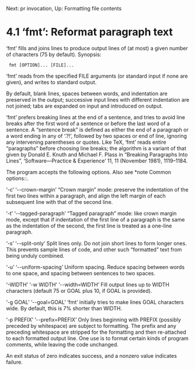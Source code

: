 Next: pr invocation,  Up: Formatting file contents

4.1 ‘fmt’: Reformat paragraph text
==================================

‘fmt’ fills and joins lines to produce output lines of (at most) a given
number of characters (75 by default).  Synopsis:

     fmt [OPTION]... [FILE]...

   ‘fmt’ reads from the specified FILE arguments (or standard input if
none are given), and writes to standard output.

   By default, blank lines, spaces between words, and indentation are
preserved in the output; successive input lines with different
indentation are not joined; tabs are expanded on input and introduced on
output.

   ‘fmt’ prefers breaking lines at the end of a sentence, and tries to
avoid line breaks after the first word of a sentence or before the last
word of a sentence.  A “sentence break” is defined as either the end of
a paragraph or a word ending in any of ‘.?!’, followed by two spaces or
end of line, ignoring any intervening parentheses or quotes.  Like TeX,
‘fmt’ reads entire “paragraphs” before choosing line breaks; the
algorithm is a variant of that given by Donald E. Knuth and Michael F.
Plass in “Breaking Paragraphs Into Lines”, ‘Software—Practice &
Experience’ 11, 11 (November 1981), 1119–1184.

   The program accepts the following options.  Also see *note Common
options::.

‘-c’
‘--crown-margin’
     “Crown margin” mode: preserve the indentation of the first two
     lines within a paragraph, and align the left margin of each
     subsequent line with that of the second line.

‘-t’
‘--tagged-paragraph’
     “Tagged paragraph” mode: like crown margin mode, except that if
     indentation of the first line of a paragraph is the same as the
     indentation of the second, the first line is treated as a one-line
     paragraph.

‘-s’
‘--split-only’
     Split lines only.  Do not join short lines to form longer ones.
     This prevents sample lines of code, and other such “formatted” text
     from being unduly combined.

‘-u’
‘--uniform-spacing’
     Uniform spacing.  Reduce spacing between words to one space, and
     spacing between sentences to two spaces.

‘-WIDTH’
‘-w WIDTH’
‘--width=WIDTH’
     Fill output lines up to WIDTH characters (default 75 or GOAL plus
     10, if GOAL is provided).

‘-g GOAL’
‘--goal=GOAL’
     ‘fmt’ initially tries to make lines GOAL characters wide.  By
     default, this is 7% shorter than WIDTH.

‘-p PREFIX’
‘--prefix=PREFIX’
     Only lines beginning with PREFIX (possibly preceded by whitespace)
     are subject to formatting.  The prefix and any preceding whitespace
     are stripped for the formatting and then re-attached to each
     formatted output line.  One use is to format certain kinds of
     program comments, while leaving the code unchanged.

   An exit status of zero indicates success, and a nonzero value
indicates failure.

